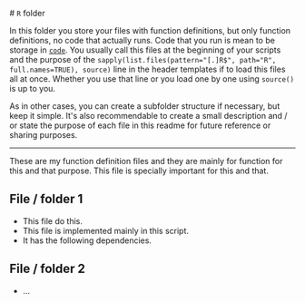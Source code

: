 # `R` folder

In this folder you store your files with function definitions, but only function definitions, no code that actually runs. Code that you run is mean to be storage in [`code`](../code). You usually call this files at the beginning of your scripts and the purpose of the `sapply(list.files(pattern="[.]R$", path="R", full.names=TRUE), source)` line in the header templates if to load this files all at once. Whether you use that line or you load one by one using `source()` is up to you. 

As in other cases, you can create a subfolder structure if necessary, but keep it simple. It's also recommendable to create a small description and / or state the purpose of each file in this readme for future reference or sharing purposes.

---

These are my function definition files and they are mainly for function for this and that purpose. This file is specially important for this and that. 

## File / folder 1 

- This file do this. 
- This file is implemented mainly in this script. 
- It has the following dependencies. 

## File / folder 2 

- ... 


